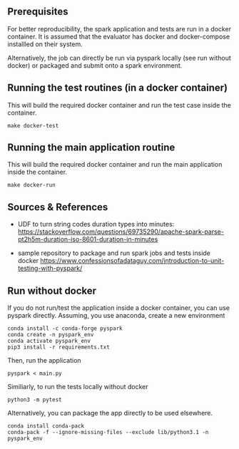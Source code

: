 ## Prerequisites ##

For better reproducibility, the spark application and tests are run in a docker container.
It is assumed that the evaluator has docker and docker-compose installled on their system.

Alternatively, the job can directly be run via pyspark locally (see run without docker) or packaged and submit onto a spark environment.


## Running the test routines (in a docker container)
This will build the required docker container and run the test case inside the container.

``` 
make docker-test 
``` 

## Running the main application routine
This will build the required docker container and run the main application inside the container.

``` 
make docker-run
``` 

## Sources & References
- UDF to turn string codes duration types into minutes:
https://stackoverflow.com/questions/69735290/apache-spark-parse-pt2h5m-duration-iso-8601-duration-in-minutes

- sample repository to package and run spark jobs and tests inside docker
https://www.confessionsofadataguy.com/introduction-to-unit-testing-with-pyspark/

## Run without docker

If you do not run/test the application inside a docker container, you can use pyspark directly.
Assuming, you use anaconda, create a new environment

```
conda install -c conda-forge pyspark
conda create -n pyspark_env
conda activate pyspark_env
pip3 install -r requirements.txt
```

Then, run the application

``` pyspark < main.py ```

Similiarly, to run the tests locally without docker


``` python3 -m pytest ```

Alternatively, you can package the app directly to be used elsewhere.
``` 
conda install conda-pack
conda-pack -f --ignore-missing-files --exclude lib/python3.1 -n pyspark_env
```
